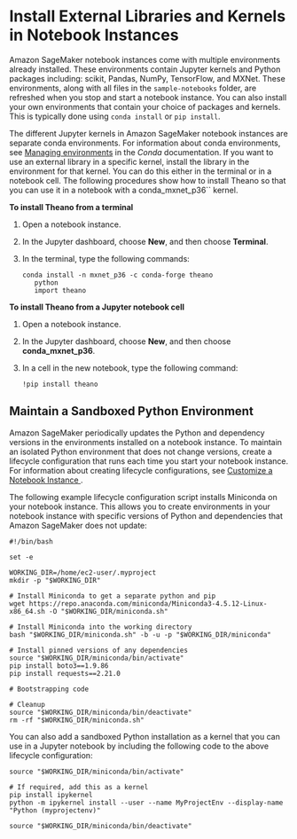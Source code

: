 # Install External Libraries and Kernels in Notebook Instances<a name="nbi-add-external"></a>

Amazon SageMaker notebook instances come with multiple environments already installed\. These environments contain Jupyter kernels and Python packages including: scikit, Pandas, NumPy, TensorFlow, and MXNet\. These environments, along with all files in the `sample-notebooks` folder, are refreshed when you stop and start a notebook instance\. You can also install your own environments that contain your choice of packages and kernels\. This is typically done using `conda install` or `pip install`\.

The different Jupyter kernels in Amazon SageMaker notebook instances are separate conda environments\. For information about conda environments, see [Managing environments](https://conda.io/docs/user-guide/tasks/manage-environments.html) in the *Conda* documentation\. If you want to use an external library in a specific kernel, install the library in the environment for that kernel\. You can do this either in the terminal or in a notebook cell\. The following procedures show how to install Theano so that you can use it in a notebook with a conda\_mxnet\_p36`` kernel\.

**To install Theano from a terminal**

1. Open a notebook instance\.

1. In the Jupyter dashboard, choose **New**, and then choose **Terminal**\.

1. In the terminal, type the following commands:

   ```
   conda install -n mxnet_p36 -c conda-forge theano
      python
      import theano
   ```

**To install Theano from a Jupyter notebook cell**

1. Open a notebook instance\.

1. In the Jupyter dashboard, choose **New**, and then choose **conda\_mxnet\_p36**\.

1. In a cell in the new notebook, type the following command:

   ```
   !pip install theano
   ```

## Maintain a Sandboxed Python Environment<a name="nbi-isolated-environment"></a>

Amazon SageMaker periodically updates the Python and dependency versions in the environments installed on a notebook instance\. To maintain an isolated Python environment that does not change versions, create a lifecycle configuration that runs each time you start your notebook instance\. For information about creating lifecycle configurations, see [Customize a Notebook Instance ](notebook-lifecycle-config.md)\.

The following example lifecycle configuration script installs Miniconda on your notebook instance\. This allows you to create environments in your notebook instance with specific versions of Python and dependencies that Amazon SageMaker does not update:

```
#!/bin/bash

set -e

WORKING_DIR=/home/ec2-user/.myproject
mkdir -p "$WORKING_DIR"

# Install Miniconda to get a separate python and pip
wget https://repo.anaconda.com/miniconda/Miniconda3-4.5.12-Linux-x86_64.sh -O "$WORKING_DIR/miniconda.sh"

# Install Miniconda into the working directory
bash "$WORKING_DIR/miniconda.sh" -b -u -p "$WORKING_DIR/miniconda"

# Install pinned versions of any dependencies
source "$WORKING_DIR/miniconda/bin/activate"
pip install boto3==1.9.86
pip install requests==2.21.0

# Bootstrapping code

# Cleanup
source "$WORKING_DIR/miniconda/bin/deactivate"
rm -rf "$WORKING_DIR/miniconda.sh"
```

You can also add a sandboxed Python installation as a kernel that you can use in a Jupyter notebook by including the following code to the above lifecycle configuration:

```
source "$WORKING_DIR/miniconda/bin/activate" 

# If required, add this as a kernel
pip install ipykernel 
python -m ipykernel install --user --name MyProjectEnv --display-name "Python (myprojectenv)"

source "$WORKING_DIR/miniconda/bin/deactivate"
```